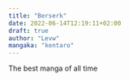 ```yaml
---
title: "Berserk"
date: 2022-06-14T12:19:11+02:00
draft: true
author: "Levw"
mangaka: "kentaro"
---
```


The best manga of all time
